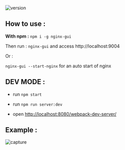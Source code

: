 ![version](https://img.shields.io/npm/v/nginx-gui.svg)

## How to use : 
**With npm :**
``npm i -g nginx-gui``

Then run : 
``nginx-gui`` and access http://localhost:9004

Or :
 
``nginx-gui --start-nginx`` for an auto start of nginx
## DEV MODE : 

- run ``npm start``
- run ``npm run server:dev``

- open [http://localhost:8080/webpack-dev-server/](http://localhost:8080/webpack-dev-server/)

## Example : 

![capture](https://raw.githubusercontent.com/ThibaudL/nginx-gui/master/demo/Capture.PNG)
